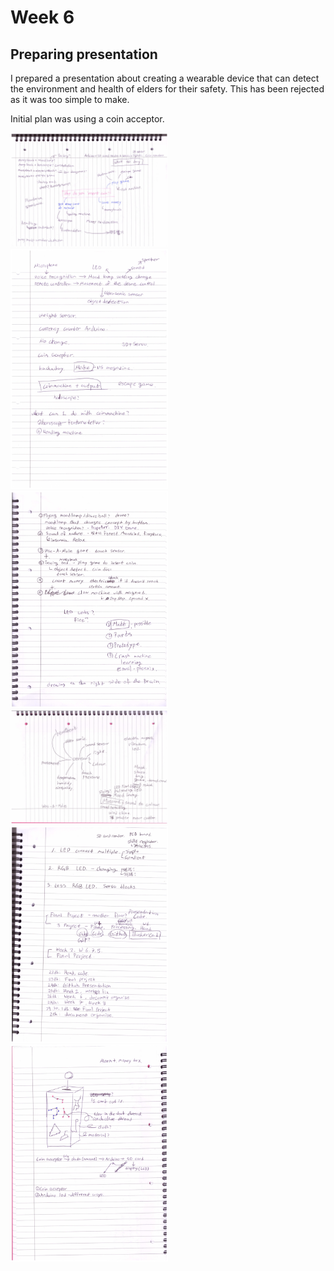 # Week 6

## Preparing presentation

I prepared a presentation about creating a wearable device that can detect the environment and health of elders for their safety. This has been rejected as it was too simple to make.

Initial plan was using a coin acceptor.

<img src="img/coinMindmap.jpg" width="50%"/>

<img src="img/idea1.jpg" width="50%"/>

<img src="img/idea2.jpg" width="50%"/>

<img src="img/mindmap.jpg" width="50%"/>

<img src="img/plan.jpg" width="50%"/>

<img src="img/sketch1.jpg" width="50%"/>


